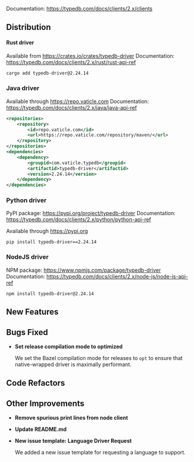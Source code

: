 Documentation: https://typedb.com/docs/clients/2.x/clients

## Distribution

#### Rust driver

Available from https://crates.io/crates/typedb-driver
Documentation: https://typedb.com/docs/clients/2.x/rust/rust-api-ref


```sh
cargo add typedb-driver@2.24.14
```


### Java driver

Available through https://repo.vaticle.com
Documentation: https://typedb.com/docs/clients/2.x/java/java-api-ref

```xml
<repositories>
    <repository>
        <id>repo.vaticle.com</id>
        <url>https://repo.vaticle.com/repository/maven/</url>
    </repository>
</repositories>
<dependencies>
    <dependency>
        <groupid>com.vaticle.typedb</groupid>
        <artifactid>typedb-driver</artifactid>
        <version>2.24.14</version>
    </dependency>
</dependencies>
```

### Python driver

PyPI package: https://pypi.org/project/typedb-driver
Documentation: https://typedb.com/docs/clients/2.x/python/python-api-ref

Available through https://pypi.org

```
pip install typedb-driver==2.24.14
```

### NodeJS driver

NPM package: https://www.npmjs.com/package/typedb-driver
Documentation: https://typedb.com/docs/clients/2.x/node-js/node-js-api-ref

```
npm install typedb-driver@2.24.14
```


## New Features


## Bugs Fixed
- **Set release compilation mode to optimized**
  
  We set the Bazel compilation mode for releases to `opt` to ensure that native-wrapped driver is maximally performant.
  

## Code Refactors


## Other Improvements
- **Remove spurious print lines from node client**

- **Update README.md**
  
- **New issue template: Language Driver Request**
  
  We added a new issue template for requesting a language to support.
  